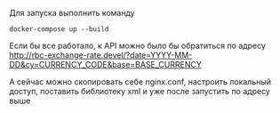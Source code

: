 Для запуска выполнить команду 
```
docker-compose up --build
```
Если бы все работало, к API можно было бы обратиться по адресу  http://rbc-exchange-rate.devel/?date=YYYY-MM-DD&cy=CURRENCY_CODE&base=BASE_CURRENCY

А сейчас можно скопировать себе nginx.conf, настроить локальный доступ, поставить библиотеку xml и уже после запустить по адресу выше 

 
